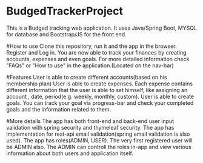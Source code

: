 # BudgedTrackerProject
This is a Budged tracking web application.
It uses Java/Spring Boot, MYSQL for database and Bootstrap/JS for the front end.

#How to use
Clone this repository, run it and the app in the browser.
Register and Log in.
You are now able to track your finances by creating accounts, expenses and even goals.
For more detailed information check "FAQs" or "How to use" in the application.(Located on the nav-bar)

#Features
User is able to create different accounts(based on his membership plan)
User is able to create expenses. Each expense contains different information that the user is able to set himself, like assigning an account , date, period(e.g. weekly, monthly, custom).
User is able to create goals. You can track your goal via progress-bar and check your completed goals and the information related to them.

#More details
The app has both front-end and back-end user input validation with spring security and thymeleaf security.
The app has implementation for rest-api email validation(spring email validation is also used).
The app has roles(ADMIN, USER). The very first registered user will be ADMIN also. The ADMIN can controll the roles in-app and view various information about both users and application itself.
 

